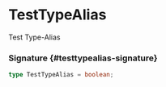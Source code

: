 # TestTypeAlias

Test Type-Alias

### Signature {#testtypealias-signature}

```typescript
type TestTypeAlias = boolean;
```

